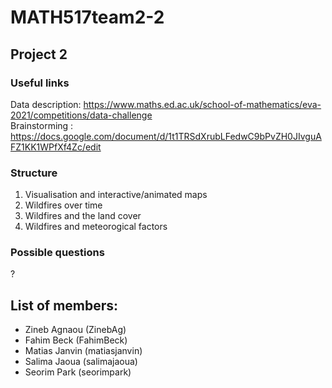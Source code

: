 # MATH517team2-2
## Project 2

### Useful links
Data description: https://www.maths.ed.ac.uk/school-of-mathematics/eva-2021/competitions/data-challenge \
Brainstorming : https://docs.google.com/document/d/1t1TRSdXrubLFedwC9bPvZH0JIvguAFZ1KK1WPfXf4Zc/edit

### Structure
1) Visualisation and interactive/animated maps 
2) Wildfires over time 
3) Wildfires and the land cover 
4) Wildfires and meteorogical factors 

### Possible questions
?

## List of members:
- Zineb Agnaou (ZinebAg)
- Fahim Beck (FahimBeck)
- Matias Janvin (matiasjanvin)
- Salima Jaoua (salimajaoua)
- Seorim Park (seorimpark)

